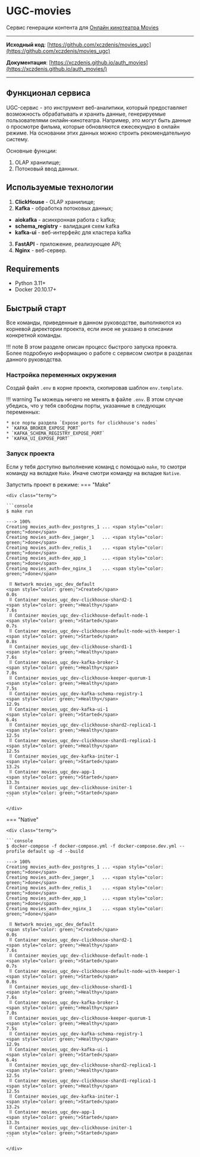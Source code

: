 # UGC-movies


Сервис генерации контента для [Онлайн кинотеатра Movies](https://github.com/xczdenis/movies)

<hr>

**Исходный код**: [https://github.com/xczdenis/movies_ugc](https://github.com/xczdenis/movies_ugc)

**Документация**: [https://xczdenis.github.io/auth_movies](https://xczdenis.github.io/auth_movies/)

<hr>


## Функционал сервиса
UGC-сервис - это инструмент веб-аналитики, который предоставляет возможность обрабатывать и хранить данные,
генерируемые пользователями онлайн-кинотеатра. Например, это могут быть данные о просмотре фильма, которые
обновляются ежесекундно в онлайн режиме. На основании этих данных можно строить рекомендательную систему.

Основные функции:
1. OLAP хранилище;
2. Потоковый ввод данных.


## Используемые технологии
1. **ClickHouse** - OLAP хранилище;
2. **Kafka** - обработка потоковых данных;
- **aiokafka** - асинхронная работа с kafka;
- **schema_registry** - валидация схем kafka
- **kafka-ui** - веб-интерфейс для кластера kafka
3. **FastAPI** - приложение, реализующее API;
4. **Nginx** - веб-сервер.


## Requirements
* Python 3.11+
* Docker 20.10.17+


## Быстрый старт
Все команды, приведенные в данном руководстве, выполняются из корневой директории проекта,
если иное не указано в описании конкретной команды.

!!! note
    В этом разделе описан процесс быстрого запуска проекта. Более подробную информацию о работе с сервисом
    смотри в разделах данного руководства.

### Настройка переменных окружения
Создай файл `.env` в корне проекта, скопировав шаблон `env.template`.

!!! warning
    Ты можешь ничего не менять в файле `.env`. В этом случае убедись, что у тебя свободны порты, указанные
    в следующих переменных:

    * все порты раздела `Expose ports for clickhouse's nodes`
    * `KAFKA_BROKER_EXPOSE_PORT`
    * `KAFKA_SCHEMA_REGISTRY_EXPOSE_PORT`
    * `KAFKA_UI_EXPOSE_PORT`

### Запуск проекта
Если у тебя доступно выполнение команд с помощью `make`, то смотри команду на вкладке `Make`.
Иначе смотри команду на вкладке `Native`.

Запустить проект в режиме:
=== "Make"

    <div class="termy">

    ```console
    $ make run

    ---> 100%
    Creating movies_auth-dev_postgres_1 ... <span style="color: green;">done</span>
    Creating movies_auth-dev_jaeger_1   ... <span style="color: green;">done</span>
    Creating movies_auth-dev_redis_1    ... <span style="color: green;">done</span>
    Creating movies_auth-dev_app_1      ... <span style="color: green;">done</span>
    Creating movies_auth-dev_nginx_1    ... <span style="color: green;">done</span>

     ⠿ Network movies_ugc_dev_default                                  <span style="color: green;">Created</span>                                                                                                    0.0s
     ⠿ Container movies_ugc_dev-clickhouse-shard2-1                    <span style="color: green;">Healthy</span>                                                                                                    7.6s
     ⠿ Container movies_ugc_dev-clickhouse-default-node-1              <span style="color: green;">Started</span>                                                                                                    0.7s
     ⠿ Container movies_ugc_dev-clickhouse-default-node-with-keeper-1  <span style="color: green;">Started</span>                                                                                                    0.8s
     ⠿ Container movies_ugc_dev-clickhouse-shard1-1                    <span style="color: green;">Healthy</span>                                                                                                    7.6s
     ⠿ Container movies_ugc_dev-kafka-broker-1                         <span style="color: green;">Healthy</span>                                                                                                    7.0s
     ⠿ Container movies_ugc_dev-clickhouse-keeper-quorum-1             <span style="color: green;">Healthy</span>                                                                                                    7.5s
     ⠿ Container movies_ugc_dev-kafka-schema-registry-1                <span style="color: green;">Healthy</span>                                                                                                   12.9s
     ⠿ Container movies_ugc_dev-kafka-ui-1                             <span style="color: green;">Started</span>                                                                                                    6.4s
     ⠿ Container movies_ugc_dev-clickhouse-shard2-replica1-1           <span style="color: green;">Healthy</span>                                                                                                   12.5s
     ⠿ Container movies_ugc_dev-clickhouse-shard1-replica1-1           <span style="color: green;">Healthy</span>                                                                                                   12.5s
     ⠿ Container movies_ugc_dev-kafka-initer-1                         <span style="color: green;">Started</span>                                                                                                   13.2s
     ⠿ Container movies_ugc_dev-app-1                                  <span style="color: green;">Started</span>                                                                                                   13.3s
     ⠿ Container movies_ugc_dev-clickhouse-initer-1                    <span style="color: green;">Started</span>
    ```

    </div>

=== "Native"

    <div class="termy">

    ```console
    $ docker-compose -f docker-compose.yml -f docker-compose.dev.yml --profile default up -d --build

    ---> 100%
    Creating movies_auth-dev_postgres_1 ... <span style="color: green;">done</span>
    Creating movies_auth-dev_jaeger_1   ... <span style="color: green;">done</span>
    Creating movies_auth-dev_redis_1    ... <span style="color: green;">done</span>
    Creating movies_auth-dev_app_1      ... <span style="color: green;">done</span>
    Creating movies_auth-dev_nginx_1    ... <span style="color: green;">done</span>

     ⠿ Network movies_ugc_dev_default                                  <span style="color: green;">Created</span>                                                                                                    0.0s
     ⠿ Container movies_ugc_dev-clickhouse-shard2-1                    <span style="color: green;">Healthy</span>                                                                                                    7.6s
     ⠿ Container movies_ugc_dev-clickhouse-default-node-1              <span style="color: green;">Started</span>                                                                                                    0.7s
     ⠿ Container movies_ugc_dev-clickhouse-default-node-with-keeper-1  <span style="color: green;">Started</span>                                                                                                    0.8s
     ⠿ Container movies_ugc_dev-clickhouse-shard1-1                    <span style="color: green;">Healthy</span>                                                                                                    7.6s
     ⠿ Container movies_ugc_dev-kafka-broker-1                         <span style="color: green;">Healthy</span>                                                                                                    7.0s
     ⠿ Container movies_ugc_dev-clickhouse-keeper-quorum-1             <span style="color: green;">Healthy</span>                                                                                                    7.5s
     ⠿ Container movies_ugc_dev-kafka-schema-registry-1                <span style="color: green;">Healthy</span>                                                                                                   12.9s
     ⠿ Container movies_ugc_dev-kafka-ui-1                             <span style="color: green;">Started</span>                                                                                                    6.4s
     ⠿ Container movies_ugc_dev-clickhouse-shard2-replica1-1           <span style="color: green;">Healthy</span>                                                                                                   12.5s
     ⠿ Container movies_ugc_dev-clickhouse-shard1-replica1-1           <span style="color: green;">Healthy</span>                                                                                                   12.5s
     ⠿ Container movies_ugc_dev-kafka-initer-1                         <span style="color: green;">Started</span>                                                                                                   13.2s
     ⠿ Container movies_ugc_dev-app-1                                  <span style="color: green;">Started</span>                                                                                                   13.3s
     ⠿ Container movies_ugc_dev-clickhouse-initer-1                    <span style="color: green;">Started</span>
    ```

    </div>
